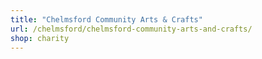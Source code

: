 ```yaml
---
title: "Chelmsford Community Arts & Crafts"
url: /chelmsford/chelmsford-community-arts-and-crafts/
shop: charity
---
```


